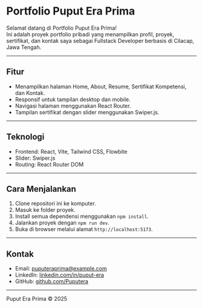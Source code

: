 # Portfolio Puput Era Prima

Selamat datang di Portfolio Puput Era Prima!  
Ini adalah proyek portfolio pribadi yang menampilkan profil, proyek, sertifikat, dan kontak saya sebagai Fullstack Developer berbasis di Cilacap, Jawa Tengah.

---

## Fitur

- Menampilkan halaman Home, About, Resume, Sertifikat Kompetensi, dan Kontak.
- Responsif untuk tampilan desktop dan mobile.
- Navigasi halaman menggunakan React Router.
- Tampilan sertifikat dengan slider menggunakan Swiper.js.

---

## Teknologi

- Frontend: React, Vite, Tailwind CSS, Flowbite  
- Slider: Swiper.js
- Routing: React Router DOM

---

## Cara Menjalankan

1. Clone repositori ini ke komputer.  
2. Masuk ke folder proyek.  
3. Install semua dependensi menggunakan `npm install`.  
4. Jalankan proyek dengan `npm run dev`.  
5. Buka di browser melalui alamat `http://localhost:5173`.

---

## Kontak

- Email: puputeraprima@example.com  
- LinkedIn: [linkedin.com/in/puput-era](https://linkedin.com/in/puput-era)  
- GitHub: [github.com/Puputera](https://github.com/Puputera)  

---

Puput Era Prima © 2025
